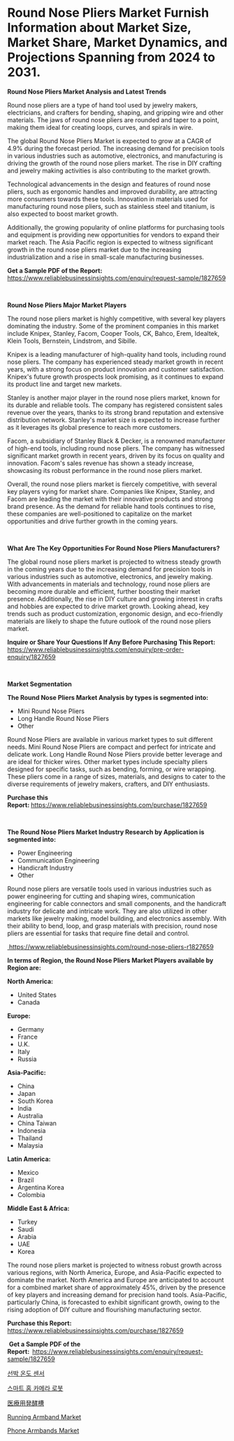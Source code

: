 <p><h1>Round Nose Pliers Market Furnish Information about Market Size, Market Share, Market Dynamics, and Projections Spanning from 2024 to 2031.</h1></p><p><strong>Round Nose Pliers Market Analysis and Latest Trends</strong></p>
<p><p>Round nose pliers are a type of hand tool used by jewelry makers, electricians, and crafters for bending, shaping, and gripping wire and other materials. The jaws of round nose pliers are rounded and taper to a point, making them ideal for creating loops, curves, and spirals in wire.</p><p>The global Round Nose Pliers Market is expected to grow at a CAGR of 4.9% during the forecast period. The increasing demand for precision tools in various industries such as automotive, electronics, and manufacturing is driving the growth of the round nose pliers market. The rise in DIY crafting and jewelry making activities is also contributing to the market growth.</p><p>Technological advancements in the design and features of round nose pliers, such as ergonomic handles and improved durability, are attracting more consumers towards these tools. Innovation in materials used for manufacturing round nose pliers, such as stainless steel and titanium, is also expected to boost market growth.</p><p>Additionally, the growing popularity of online platforms for purchasing tools and equipment is providing new opportunities for vendors to expand their market reach. The Asia Pacific region is expected to witness significant growth in the round nose pliers market due to the increasing industrialization and a rise in small-scale manufacturing businesses.</p></p>
<p><strong>Get a Sample PDF of the Report:&nbsp;</strong> <a href="https://www.reliablebusinessinsights.com/enquiry/request-sample/1827659">https://www.reliablebusinessinsights.com/enquiry/request-sample/1827659</a></p>
<p>&nbsp;</p>
<p><strong>Round Nose Pliers Major Market Players</strong></p>
<p><p>The round nose pliers market is highly competitive, with several key players dominating the industry. Some of the prominent companies in this market include Knipex, Stanley, Facom, Cooper Tools, CK, Bahco, Erem, Idealtek, Klein Tools, Bernstein, Lindstrom, and Sibille.</p><p>Knipex is a leading manufacturer of high-quality hand tools, including round nose pliers. The company has experienced steady market growth in recent years, with a strong focus on product innovation and customer satisfaction. Knipex's future growth prospects look promising, as it continues to expand its product line and target new markets.</p><p>Stanley is another major player in the round nose pliers market, known for its durable and reliable tools. The company has registered consistent sales revenue over the years, thanks to its strong brand reputation and extensive distribution network. Stanley's market size is expected to increase further as it leverages its global presence to reach more customers.</p><p>Facom, a subsidiary of Stanley Black & Decker, is a renowned manufacturer of high-end tools, including round nose pliers. The company has witnessed significant market growth in recent years, driven by its focus on quality and innovation. Facom's sales revenue has shown a steady increase, showcasing its robust performance in the round nose pliers market.</p><p>Overall, the round nose pliers market is fiercely competitive, with several key players vying for market share. Companies like Knipex, Stanley, and Facom are leading the market with their innovative products and strong brand presence. As the demand for reliable hand tools continues to rise, these companies are well-positioned to capitalize on the market opportunities and drive further growth in the coming years.</p></p>
<p>&nbsp;</p>
<p><strong>What Are The Key Opportunities For Round Nose Pliers Manufacturers?</strong></p>
<p><p>The global round nose pliers market is projected to witness steady growth in the coming years due to the increasing demand for precision tools in various industries such as automotive, electronics, and jewelry making. With advancements in materials and technology, round nose pliers are becoming more durable and efficient, further boosting their market presence. Additionally, the rise in DIY culture and growing interest in crafts and hobbies are expected to drive market growth. Looking ahead, key trends such as product customization, ergonomic design, and eco-friendly materials are likely to shape the future outlook of the round nose pliers market.</p></p>
<p><strong>Inquire or Share Your Questions If Any Before Purchasing This Report:</strong> <a href="https://www.reliablebusinessinsights.com/enquiry/pre-order-enquiry/1827659">https://www.reliablebusinessinsights.com/enquiry/pre-order-enquiry/1827659</a></p>
<p>&nbsp;</p>
<p><strong>Market Segmentation</strong></p>
<p><strong>The Round Nose Pliers Market Analysis by types is segmented into:</strong></p>
<p><ul><li>Mini Round Nose Pliers</li><li>Long Handle Round Nose Pliers</li><li>Other</li></ul></p>
<p><p>Round Nose Pliers are available in various market types to suit different needs. Mini Round Nose Pliers are compact and perfect for intricate and delicate work. Long Handle Round Nose Pliers provide better leverage and are ideal for thicker wires. Other market types include specialty pliers designed for specific tasks, such as bending, forming, or wire wrapping. These pliers come in a range of sizes, materials, and designs to cater to the diverse requirements of jewelry makers, crafters, and DIY enthusiasts.</p></p>
<p><strong>Purchase this Report:&nbsp;</strong><a href="https://www.reliablebusinessinsights.com/purchase/1827659">https://www.reliablebusinessinsights.com/purchase/1827659</a></p>
<p>&nbsp;</p>
<p><strong>The Round Nose Pliers Market Industry Research by Application is segmented into:</strong></p>
<p><ul><li>Power Engineering</li><li>Communication Engineering</li><li>Handicraft Industry</li><li>Other</li></ul></p>
<p><p>Round nose pliers are versatile tools used in various industries such as power engineering for cutting and shaping wires, communication engineering for cable connectors and small components, and the handicraft industry for delicate and intricate work. They are also utilized in other markets like jewelry making, model building, and electronics assembly. With their ability to bend, loop, and grasp materials with precision, round nose pliers are essential for tasks that require fine detail and control.</p></p>
<p><a href="https://www.reliablebusinessinsights.com/round-nose-pliers-r1827659">&nbsp;https://www.reliablebusinessinsights.com/round-nose-pliers-r1827659</a></p>
<p><strong>In terms of Region, the Round Nose Pliers Market Players available by Region are:</strong></p>
<p>
    <p> <strong> North America: </strong>
        <ul>
            <li>United States</li>
            <li>Canada</li>
        </ul>
        </p> 
    <p> <strong> Europe: </strong>
        <ul>
            <li>Germany</li>
            <li>France</li>
            <li>U.K.</li>
            <li>Italy</li>
            <li>Russia</li>
        </ul>
        </p> 
    <p> <strong> Asia-Pacific: </strong>
        <ul>
            <li>China</li>
            <li>Japan</li>
            <li>South Korea</li>
            <li>India</li>
            <li>Australia</li>
            <li>China Taiwan</li>
            <li>Indonesia</li>
            <li>Thailand</li>
            <li>Malaysia</li>
        </ul>
        </p> 
    <p> <strong> Latin America: </strong>
        <ul>
            <li>Mexico</li>
            <li>Brazil</li>
            <li>Argentina Korea</li>
            <li>Colombia</li>
        </ul>
        </p> 
    <p> <strong> Middle East & Africa: </strong>
        <ul>
            <li>Turkey</li>
            <li>Saudi</li>
            <li>Arabia</li>
            <li>UAE</li>
            <li>Korea</li>
        </ul>
    </p>
    </p>
<p><p>The round nose pliers market is projected to witness robust growth across various regions, with North America, Europe, and Asia-Pacific expected to dominate the market. North America and Europe are anticipated to account for a combined market share of approximately 45%, driven by the presence of key players and increasing demand for precision hand tools. Asia-Pacific, particularly China, is forecasted to exhibit significant growth, owing to the rising adoption of DIY culture and flourishing manufacturing sector.</p></p>
<p><strong>Purchase this Report: </strong><a href="https://www.reliablebusinessinsights.com/purchase/1827659">https://www.reliablebusinessinsights.com/purchase/1827659</a></p>
<p>&nbsp;<strong>Get a Sample PDF of the Report:&nbsp;&nbsp;</strong><a href="https://www.reliablebusinessinsights.com/enquiry/request-sample/1827659">https://www.reliablebusinessinsights.com/enquiry/request-sample/1827659</a></p>
<p><strong></strong></p>
<p><p><a href="https://github.com/erwindropdead54/Market-Research-Report-List-1/blob/main/5075953152266.md">선박 온도 센서</a></p><p><a href="https://github.com/kein8762/Market-Research-Report-List-1/blob/main/8622391152265.md">스마트 홈 카메라 로봇</a></p><p><a href="https://github.com/decker5351/Market-Research-Report-List-1/blob/main/9554113144530.md">医療用発酵槽</a></p><p><a href="https://github.com/ikahanika44/Market-Research-Report-List-1/blob/main/running-armband-market.md">Running Armband Market</a></p><p><a href="https://github.com/RickHolmes3/Market-Research-Report-List-5/blob/main/phone-armbands-market.md">Phone Armbands Market</a></p></p>